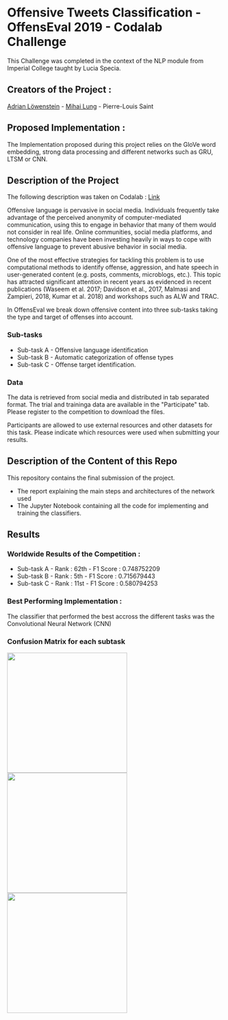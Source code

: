 # Offensive Tweets Classification - OffensEval 2019 - Codalab Challenge
This Challenge was completed in the context of the NLP module from Imperial College taught by Lucia Specia. 

## Creators of the Project :
[Adrian Löwenstein](https://www.linkedin.com/in/adrian-löwenstein/) - [Mihai Lung](https://www.linkedin.com/in/mihailung/) - Pierre-Louis Saint

## Proposed Implementation : 
The Implementation proposed during this project relies on the GloVe word embedding, strong data processing and different networks such as GRU, LTSM or CNN. 

## Description of the Project

The following description was taken on Codalab : [Link](https://competitions.codalab.org/competitions/20011#learn_the_details)

Offensive language is pervasive in social media. Individuals frequently take advantage of the perceived anonymity of computer-mediated communication, using this to engage in behavior that many of them would not consider in real life. Online communities, social media platforms, and technology companies have been investing heavily in ways to cope with offensive language to prevent abusive behavior in social media.

One of the most effective strategies for tackling this problem is to use computational methods to identify offense, aggression, and hate speech in user-generated content (e.g. posts, comments, microblogs, etc.). This topic has attracted significant attention in recent years as evidenced in recent publications (Waseem et al. 2017; Davidson et al., 2017, Malmasi and Zampieri, 2018, Kumar et al. 2018) and workshops such as ALW and TRAC.

In OffensEval we break down offensive content into three sub-tasks taking the type and target of offenses into account.

### Sub-tasks

- Sub-task A - Offensive language identification 
- Sub-task B - Automatic categorization of offense types 
- Sub-task C - Offense target identification.

### Data

The data is retrieved from social media and distributed in tab separated format. The trial and traininga data are available in the "Participate" tab. Please register to the competition to download the files.

Participants are allowed to use external resources and other datasets for this task. Please indicate which resources were used when submitting your results.


## Description of the Content of this Repo 
This repository contains the final submission of the project. 
- The report explaining the main steps and architectures of the network used
- The Jupyter Notebook containing all the code for implementing and training the classifiers. 

## Results

### Worldwide Results of the Competition : 

- Sub-task A - Rank : 62th - F1 Score : 0.748752209
- Sub-task B - Rank : 5th - F1 Score : 0.715679443
- Sub-task C - Rank : 11st - F1 Score : 0.580794253

### Best Performing Implementation :

The classifier that performed the best accross the different tasks was the Convolutional Neural Network (CNN)


### Confusion Matrix for each subtask 


<img src="https://github.com/adrianlwn/SemEval-2019-Task-6/raw/master/images/Sub-task_A%2C_adrianlwn_CodaLab_549184.png" width="280" height="280"> <img src="https://github.com/adrianlwn/SemEval-2019-Task-6/raw/master/images/Sub-task_B%2C_adrianlwn_CodaLab_549189.png" width="280" height="280"> <img src="https://github.com/adrianlwn/SemEval-2019-Task-6/raw/master/images/Sub-task_C%2C_adrianlwn_CodaLab_549197.png" width="280" height="280">








    

